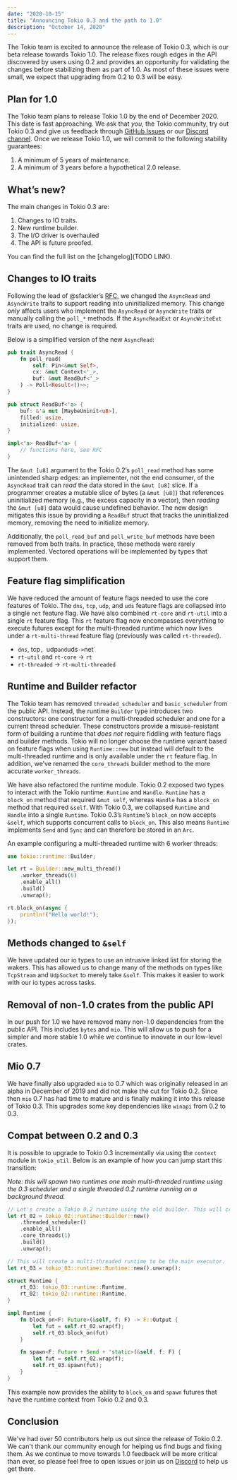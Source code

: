 ```yaml
---
date: "2020-10-15"
title: "Announcing Tokio 0.3 and the path to 1.0"
description: "October 14, 2020"
---
```


The Tokio team is excited to announce the release of Tokio 0.3, which is our beta release towards Tokio 1.0. The release fixes rough edges in the API discovered by users using 0.2 and provides an opportunity for validating the changes before stabilizing them as part of 1.0. As most of these issues were small, we expect that upgrading from 0.2 to 0.3 will be easy.

## Plan for 1.0

The Tokio team plans to release Tokio 1.0 by the end of December 2020. This date is fast approaching. We ask that *you*, the Tokio community, try out Tokio 0.3 and give us feedback through [GitHub Issues](https://github.com/tokio-rs/tokio/issues) or our [Discord channel](https://discord.gg/tokio). Once we release Tokio 1.0, we will commit to the following stability guarantees:

1. A minimum of 5 years of maintenance.
2. A minimum of 3 years before a hypothetical 2.0 release.

## What’s new?

The main changes in Tokio 0.3 are:

1. Changes to IO traits.
2. New runtime builder.
3. The I/O driver is overhauled
4. The API is future proofed.

You can find the full list on the [changelog](TODO LINK).

## Changes to IO traits

Following the lead of @sfackler’s [RFC](https://github.com/rust-lang/rfcs/pull/2930), we changed the `AsyncRead` and `AsyncWrite` traits to support reading into uninitialized memory. This change *only* affects users who implement the `AsyncRead` or `AsyncWrite` traits or manually calling the `poll_*` methods. If the `AsyncReadExt` or `AsyncWriteExt` traits are used, no change is required.

Below is a simplified version of the new `AsyncRead`:

```rust
pub trait AsyncRead {
    fn poll_read(
        self: Pin<&mut Self>, 
        cx: &mut Context<'_>, 
        buf: &mut ReadBuf<'_>
    ) -> Poll<Result<()>>;
}

pub struct ReadBuf<'a> {
    buf: &'a mut [MaybeUninit<u8>],
    filled: usize,
    initialized: usize,
}

impl<'a> ReadBuf<'a> {
    // functions here, see RFC
}
```
The `&mut [u8]` argument to the Tokio 0.2’s `poll_read` method has some unintended sharp edges: an implementer, not the end consumer, of the `AsyncRead` trait can *read* the data stored in the `&mut [u8]` slice. If a programmer creates a mutable slice of bytes (a `&mut [u8]`) that references uninitialized memory (e.g., the excess capacity in a vector), then *reading* the `&mut [u8]` data would cause undefined behavior. The new design mitigates this issue by providing a `ReadBuf` struct that tracks the uninitialized memory, removing the need to initialize memory.

Additionally, the `poll_read_buf` and `poll_write_buf` methods have been removed from both traits. In practice, these methods were rarely implemented. Vectored operations will be implemented by types that support them.

## Feature flag simplification

We have reduced the amount of feature flags needed to use the core features of Tokio. The `dns`, `tcp`, `udp`,  and `uds` feature flags are collapsed into a single `net` feature flag. We have also combined `rt-core` and `rt-util` into a single `rt` feature flag. This `rt` feature flag now encompasses everything to execute futures except for the multi-threaded runtime which now lives under a `rt-multi-thread` feature flag (previously was called `rt-threaded`).

- `dns`, tcp`, `udp` and `uds` -> `net`
- `rt-util` and `rt-core` -> `rt`
- `rt-threaded` -> `rt-multi-threaded`

## Runtime and Builder refactor

The Tokio team has removed  `threaded_scheduler` and `basic_scheduler` from the public API. Instead, the runtime `Builder` type introduces two constructors: one constructor for a multi-threaded scheduler and one for a current thread scheduler. These constructors provide a misuse-resistant form of building a runtime that *does not* require fiddling with feature flags and builder methods. Tokio will no longer choose the runtime variant based on feature flags when using `Runtime::new` but instead will default to the multi-threaded runtime and is only available under the `rt` feature flag. In addition, we’ve renamed the `core_threads` builder method to the more accurate `worker_threads`. 

We have also refactored the runtime module. Tokio 0.2 exposed two types to interact with the Tokio runtime: `Runtime` and `Handle`. `Runtime` has a `block_on` method that required `&mut self`, whereas `Handle` has a `block_on` method that required `&self`. With Tokio 0.3, we collapsed `Runtime` and `Handle` into a single `Runtime`. Tokio 0.3’s `Runtime`‘s `block_on` now accepts `&self`, which supports concurrent calls to `block_on`. This also means `Runtime` implements `Send` and `Sync` and can therefore be stored in an `Arc`.

An example configuring a multi-threaded runtime with 6 worker threads:

```rust
use tokio::runtime::Builder;

let rt = Builder::new_multi_thread()
    .worker_threads(6)
    .enable_all()
    .build()
    .unwrap();

rt.block_on(async {
    println!("Hello world!");
});
```

## Methods changed to `&self`

We have updated our io types to use an intrusive linked list for storing the wakers. This has allowed us to change many of the methods on types like `TcpStream` and `UdpSocket` to merely take `&self`. This makes it easier to work with our io types across tasks.

## Removal of non-1.0 crates from the public API

In our push for 1.0 we have removed many non-1.0 dependencies from the public API. This includes `bytes` and `mio`. This will allow us to push for a simpler and more stable 1.0 while we continue to innovate in our low-level crates.

## Mio 0.7

We have finally also upgraded `mio` to 0.7 which was originally released in an alpha in December of 2019 and did not make the cut for Tokio 0.2. Since then `mio` 0.7 has had time to mature and is finally making it into this release of Tokio 0.3. This upgrades some key dependencies like `winapi` from 0.2 to 0.3.

## Compat between 0.2 and 0.3

It is possible to upgrade to Tokio 0.3 incrementally via using the `context` module in `tokio_util`. Below is an example of how you can jump start this transition:

*Note: this will spawn two runtimes one main multi-threaded runtime using the 0.3 scheduler and a single threaded 0.2 runtime running on a background thread.*

```rust
// Let's create a Tokio 0.2 runtime using the old builder. This will create a multi-threaded runtime running on a single thread.
let rt_02 = tokio_02::runtime::Builder::new()
    .threaded_scheduler()
    .enable_all()
    .core_threads(1)
    .build()
    .unwrap();

// This will create a multi-threaded runtime to be the main executor.
let rt_03 = tokio_03::runtime::Runtime::new().unwrap();

struct Runtime {
    rt_03: tokio_03::runtime::Runtime,
    rt_02: tokio_02::runtime::Runtime,
}

impl Runtime {
    fn block_on<F: Future>(&self, f: F) -> F::Output {
        let fut = self.rt_02.wrap(f);
        self.rt_03.block_on(fut)
    }

    fn spawn<F: Future + Send + 'static>(&self, f: F) {
        let fut = self.rt_02.wrap(f);
        self.rt_03.spawn(fut);
    }
}
```

This example now provides the ability to `block_on` and `spawn` futures that have the runtime context from Tokio 0.2 and 0.3.

## Conclusion

We've had over 50 contributors help us out since the release of Tokio 0.2. We can't thank our community enough for helping us find bugs and fixing them. As we continue to move towards 1.0 feedback will be more critical than ever, so please feel free to open issues or join us on [Discord](https://discord.gg/tokio) to help us get there.
